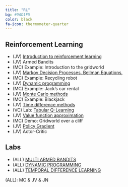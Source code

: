 ```yaml
---
title: "RL"
bg: #9AD1F5
color: black
fa-icon: thermometer-quarter
---
```


## Reinforcement Learning

* (JV) [Introduction to reinforcement learning][RL1-slides]
* (JV) Armed Bandits
* (MC) Example: Introduction to the gridworld 
* (JV) [Markov Decision Processes. Bellman Equations,][RL2-slides]
* (MC) Example: Recycling robot 
* (JV) [Dynamic programming][RL3-slides]
* (MC) Example: Jack’s car rental 
* (JV) [Monte Carlo methods][RL4-slides]
* (MC) Example: Blackjack 
* (JV) [Time difference methods][RL5-slides]
* (VC) Lab: [Tabular Q-Learning][Lab-TabQ]
* (JV) [Value function approximation][RL6-slides]
* (MC) Demo: Gridworld over a cliff
* (JV) [Policy Gradient][RL6-slides]
* (JV) Actor-Critic

## Labs

* (ALL) [MULTI ARMED BANDITS](https://github.com/telecombcn-dl/drl-2020/blob/gh-pages/labs/arap_2020_multiarmedbandit_todo.ipynb)
* (ALL) [DYNAMIC PROGRAMMING](https://github.com/telecombcn-dl/drl-2020/blob/gh-pages/labs/arap_2020_gridworld_todo.ipynb)
* (ALL) [TEMPORAL DIFFERENCE LEARNING](https://github.com/telecombcn-dl/drl-2020/blob/gh-pages/labs/arap_2020_windygridworld_todo.ipynb)

(ALL): MC & JV & JN

[RL1-slides]: https://github.com/telecombcn-dl/mrl-2020/raw/gh-pages/slides/RL_Chap1_Intro_2020.pdf
[RL2-slides]: https://github.com/telecombcn-dl/mrl-2020/raw/gh-pages/slides/RL_Chap2_MDP_2020.pdf
[RL3-slides]: https://github.com/telecombcn-dl/mrl-2020/raw/gh-pages/slides/RL_Chap3_DP_2020.pdf
[RL4-slides]: https://github.com/telecombcn-dl/mrl-2020/raw/gh-pages/slides/RL_Chap4_MC_2020.pdf
[RL5-slides]: https://github.com/telecombcn-dl/mrl-2020/raw/gh-pages/slides/RL_Chap5_TD_2020.pdf
[Rl6-slides]: https://github.com/telecombcn-dl/mrl-2020/raw/gh-pages/slides/RL_Chap6_VFPG_2020.pdf
[Lab-TabQ]:https://github.com/telecombcn-dl/mrl-2020/blob/gh-pages/labs/mrl_2020_02_qlearn_tabular_todo.ipynb

